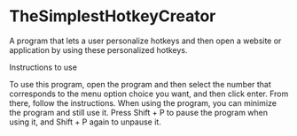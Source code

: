 # TheSimplestHotkeyCreator
A program that lets a user personalize hotkeys and then open a website or application by using these personalized hotkeys.

Instructions to use

  To use this program, open the program and then select the number that corresponds to the menu option choice you want, and then click enter. From there, follow the instructions. When using the program, you can minimize the program and still use it. Press Shift + P to pause the program when using it, and Shift + P again to unpause it. 
